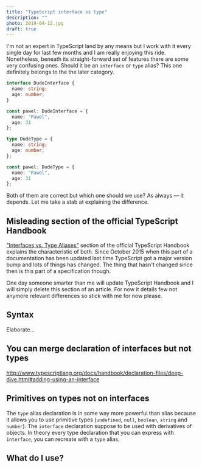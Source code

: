 ```yaml
---
title: "TypeScript interface vs type"
description: ""
photo: 2019-04-12.jpg
draft: true
---
```


I'm not an expert in TypeScript land by any means but I work with it every single day for last few months and I am really enjoying this ride. Nonetheless, beneath its straight-forward set of features there are some very confusing ones. Should it be an `interface` or `type` alias? This one definitely belongs to the the later category.

```ts
interface DudeInterface {
  name: string;
  age: number;
}

const pawel: DudeInterface = {
  name: "Pawel",
  age: 31
};
```

```ts
type DudeType = {
  name: string;
  age: number;
};

const pawel: DudeType = {
  name: "Pawel",
  age: 31
};
```

Both of them are correct but which one should we use? As always — it depends. Let me take a stab at explaining the difference.

## Misleading section of the official TypeScript Handbook

["Interfaces vs. Type Aliases"](http://www.typescriptlang.org/docs/handbook/advanced-types.html#interfaces-vs-type-aliases) section of the official TypeScript Handbook explains the characteristic of both. Since October 2015 when this part of a documentation has been updated last time TypeScript got a major version bump and lots of things has changed. The thing that hasn't changed since then is this part of a specification though.

One day someone smarter than me will update TypeScript Handbook and I will simply delete this section of an article. For now it details few not anymore relevant differences so stick with me for now please.

## Syntax

Elaborate…

## You can merge declaration of interfaces but not types

http://www.typescriptlang.org/docs/handbook/declaration-files/deep-dive.html#adding-using-an-interface

## Primitives on types not on interfaces

The `type` alias declaration is in some way more powerful than alias because it allows you to use primitive types (`undefined`, `null`, `boolean`, `string` and `number`). The `interface` declaration suppose to be used with derivatives of objects. In theory every type declaration that you can express with `interface`, you can recreate with a `type` alias. 

## What do I use?
